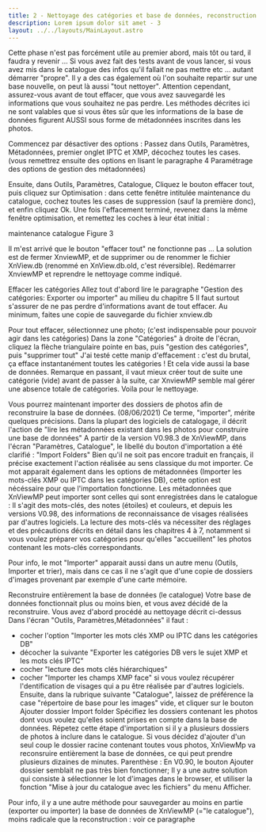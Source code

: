 ```yaml
---
title: 2 - Nettoyage des catégories et base de données, reconstruction
description: Lorem ipsum dolor sit amet - 3
layout: ../../layouts/MainLayout.astro
---
```


Cette phase n'est pas forcément utile au premier abord, mais tôt ou tard, il faudra y revenir ...
Si vous avez fait des tests avant de vous lancer, si vous avez mis dans le catalogue des infos qu'il fallait ne pas mettre etc ... autant démarrer "propre".
Il y a des cas également où l'on souhaite repartir sur une base nouvelle, on peut là aussi "tout nettoyer".
Attention cependant, assurez-vous avant de tout effacer, que vous avez sauvegardé les informations que vous souhaitez ne pas perdre.
Les méthodes décrites ici ne sont valables que si vous êtes sûr que les informations de la base de données figurent AUSSI sous forme de métadonnées inscrites dans les photos.

Commencez par désactiver des options :
Passez dans Outils, Paramètres, Métadonnées, premier onglet IPTC et XMP, décochez toutes les cases.
(vous remettrez ensuite des options en lisant le paragraphe 4 Paramétrage des options de gestion des métadonnées)

Ensuite, dans Outils, Paramètres, Catalogue, Cliquez le bouton effacer tout, puis cliquez sur Optimisation : dans cette fenêtre intitulée maintenance du catalogue, cochez toutes les cases de suppression (sauf la première donc), et enfin cliquez Ok.
Une fois l'effacement terminé, revenez dans la même fenêtre optimisation, et remettez les coches à leur état initial :

maintenance catalogue
Figure 3

Il m'est arrivé que le bouton "effacer tout" ne fonctionne pas ... La solution est de fermer XnviewMP, et de supprimer ou de renommer le fichier XnView.db (renommé en XnView.db.old, c'est réversible). Redémarrer XnviewMP et reprendre le nettoyage comme indiqué.


Effacer les catégories
Allez tout d'abord lire le paragraphe "Gestion des catégories: Exporter ou importer" au milieu du chapitre 5
Il faut surtout s'assurer de ne pas perdre d'informations avant de tout effacer. Au minimum, faites une copie de sauvegarde du fichier xnview.db

Pour tout effacer, sélectionnez une photo; (c'est indispensable pour pouvoir agir dans les catégories)
Dans la zone "Catégories" à droite de l'écran, cliquez la flèche triangulaire pointe en bas, puis "gestion des catégories", puis "supprimer tout"
J'ai testé cette manip d'effacement : c'est du brutal, ça efface instantanément toutes les catégories !
 Et cela vide aussi la base de données.
Remarque en passant, il vaut mieux créer tout de suite une catégorie (vide) avant de passer à la suite, car XnviewMP semble mal gérer une absence totale de catégories.
Voila pour le nettoyage.

Vous pourrez maintenant importer des dossiers de photos afin de reconstruire la base de données.
 (08/06/2021) Ce terme, "importer", mérite quelques précisions.
Dans la plupart des logiciels de catalogage, il décrit l'action de "lire les métadonnées existant dans les photos pour construire une base de données"
A partir de la version V0.98.3 de XnViewMP, dans l'écran "Paramètres, Catalogue", le libellé du bouton d'importation a été clarifié : "Import Folders"
Bien qu'il ne soit pas encore traduit en français, il précise exactement l'action réalisée au sens classique du mot importer.
Ce mot apparait également dans les options de métadonnées (Importer les mots-clés XMP ou IPTC dans les catégories DB), cette option est nécéssaire pour que l'importation fonctionne.
Les métadonnées que XnViewMP peut importer sont celles qui sont enregistrées dans le catalogue :
Il s'agit des mots-clés, des notes (étoiles) et couleurs, et depuis les versions V0.98, des informations de reconnaissance de visages réalisées par d'autres logiciels.
La lecture des mots-clés va nécessiter des réglages et des précautions décrits en détail dans les chapitres 4 à 7, notamment si vous voulez préparer vos catégories pour qu'elles "accueillent" les photos contenant les mots-clés correspondants.

Pour info, le mot "Importer" apparait aussi dans un autre menu (Outils, Importer et trier), mais dans ce cas il ne s'agit que d'une copie de dossiers d'images provenant par exemple d'une carte mémoire.


Reconstruire entièrement la base de données (le catalogue)
Votre base de données fonctionnait plus ou moins bien, et vous avez décidé de la reconstruire.
Vous avez d'abord procédé au nettoyage décrit ci-dessus
Dans l'écran "Outils, Paramètres,Métadonnées" il faut :
- cocher l'option "Importer les mots clés XMP ou IPTC dans les catégories DB"
- décocher la suivante "Exporter les catégories DB vers le sujet XMP et les mots clés IPTC"
- cocher "lecture des mots clés hiérarchiques"
- cocher "Importer les champs XMP face" si vous voulez récupérer l'dentification de visages qui a pu être réalisée par d'autres logiciels.
Ensuite, dans la rubrique suivante "Catalogue", laissez de préférence la case "répertoire de base pour les images" vide, et cliquer sur le bouton Ajouter dossier Import folder
Spécifiez les dossiers contenant les photos dont vous voulez qu'elles soient prises en compte dans la base de données.
Répetez cette étape d'importation si il y a plusieurs dossiers de photos à inclure dans le catalogue.
Si vous décidez d'ajouter d'un seul coup le dossier racine contenant toutes vous photos, XnViewMp va reconsruire entièrement la base de données, ce qui peut prendre plusieurs dizaines de minutes.
Parenthèse : En V0.90, le bouton Ajouter dossier semblait ne pas très bien fonctionner; Il y a une autre solution qui consiste à sélectionner le lot d'images dans le browser, et utiliser la fonction "Mise à jour du catalogue avec les fichiers" du menu Afficher.

Pour info, il y a une autre méthode pour sauvegarder au moins en partie (exporter ou importer) la base de données de XnViewMP (="le catalogue"), moins radicale que la reconstruction : voir ce paragraphe